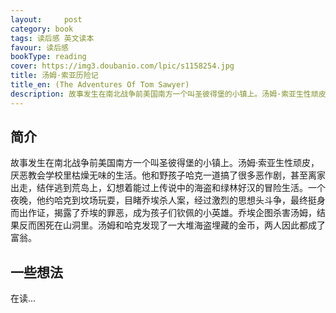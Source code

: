 ```yaml
---
layout:     post
category: book
tags: 读后感 英文读本
favour: 读后感
bookType: reading
cover: https://img3.doubanio.com/lpic/s1158254.jpg
title: 汤姆·索亚历险记
title_en: (The Adventures Of Tom Sawyer)
description: 故事发生在南北战争前美国南方一个叫圣彼得堡的小镇上。汤姆·索亚生性顽皮，厌恶教会学校里枯燥无味的生活。他和野孩子哈克一道搞了很多恶作剧，甚至离家出走，结伴逃到荒岛上，幻想着能过上传说中的海盗和绿林好汉的冒险生活。一个夜晚，他约哈克到坟场玩耍，目睹乔埃杀人案，经过激烈的思想头斗争，最终挺身而出作证，揭露了乔埃的罪恶，成为孩子们钦佩的小英雄。乔埃企图杀害汤姆，结果反而困死在山洞里。汤姆和哈克发现了一大堆海盗埋藏的金币，两人因此都成了富翁。
---
```


## 简介
故事发生在南北战争前美国南方一个叫圣彼得堡的小镇上。汤姆·索亚生性顽皮，厌恶教会学校里枯燥无味的生活。他和野孩子哈克一道搞了很多恶作剧，甚至离家出走，结伴逃到荒岛上，幻想着能过上传说中的海盗和绿林好汉的冒险生活。一个夜晚，他约哈克到坟场玩耍，目睹乔埃杀人案，经过激烈的思想头斗争，最终挺身而出作证，揭露了乔埃的罪恶，成为孩子们钦佩的小英雄。乔埃企图杀害汤姆，结果反而困死在山洞里。汤姆和哈克发现了一大堆海盗埋藏的金币，两人因此都成了富翁。

## 一些想法
在读...